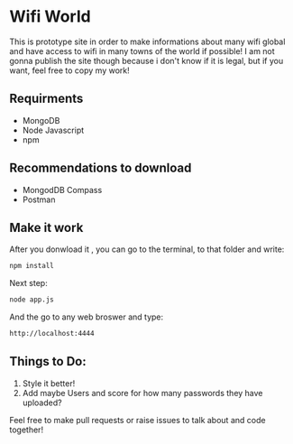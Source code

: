 # Wifi World

This is prototype site in order to make informations about many wifi global and have access to wifi in many towns of the world if possible!
I am not gonna publish the site though because i don't know if it is legal, but if you want, feel free to copy my work!

## Requirments
- MongoDB
- Node Javascript
- npm

## Recommendations to download
* MongodDB Compass
* Postman

## Make it work
After you donwload it , you can go to the terminal, to that folder and write:

```cmd
npm install
```

Next step:

```cmd
node app.js
```
And the go to any web broswer and type:

```cmd
http://localhost:4444
```

## Things to Do:
1. Style it better!
2. Add maybe Users and score for how many passwords they have uploaded?

Feel free to make pull requests or raise issues to talk about and code together!
